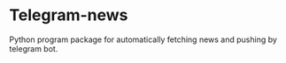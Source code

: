 # Telegram-news

Python program package for automatically fetching news and pushing by telegram bot.